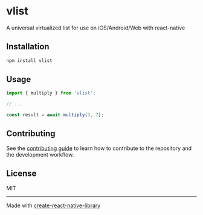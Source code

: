 # vlist

A universal virtualized list for use on iOS/Android/Web with react-native

## Installation

```sh
npm install vlist
```

## Usage


```js
import { multiply } from 'vlist';

// ...

const result = await multiply(3, 7);
```


## Contributing

See the [contributing guide](CONTRIBUTING.md) to learn how to contribute to the repository and the development workflow.

## License

MIT

---

Made with [create-react-native-library](https://github.com/callstack/react-native-builder-bob)
